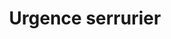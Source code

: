 ---
eleventyNavigation:
  key: Urgence
  parent: Services
  order: 0
  title: 'Urgence serrurier'
title: 'Urgence serrurier'
permalink: "services/{{ title | slugify }}.html"
layout: 'layouts/home.html'
service: Urgence
texte: "Une urgence de serrurerie arrive toujours au moment où on s’y attend le moins. <b> Nos serruriers experts en urgence sont disponibles 24h/24 et 7j/7 </b>"
icone: u
nom:
---